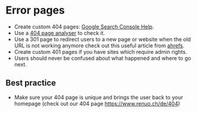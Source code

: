 # Error pages

* Create custom 404 pages: [Google Search Console Help](https://support.google.com/webmasters/answer/93641).
* Use a [404 page analyser](https://websiteadvantage.com.au/404-Error-Handler-Checker#heading) to check it.
* Use a 301 page to redirect users to a new page or website when the old URL is not working anymore check out this useful article from [ahrefs]( https://ahrefs.com/blog/301-redirects/).
* Create custom 401 pages if you have sites which require admin rights.
* Users should never be confused about what happened and where to go next.

## Best practice

* Make sure your 404 page is unique and brings the user back to your homepage (check out our 404 page <https://www.renuo.ch/de/404>)
